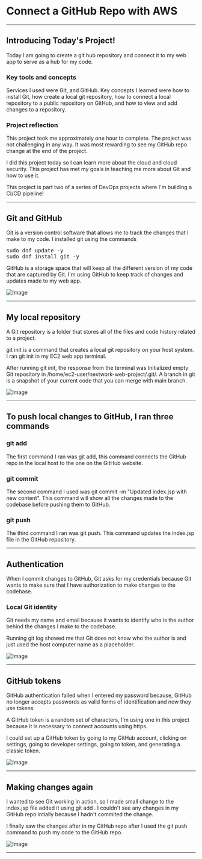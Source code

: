 
# Connect a GitHub Repo with AWS


---

## Introducing Today's Project!

Today I am going to create a git hub repository and connect it to my web app to serve as a hub for my code.

### Key tools and concepts

Services I used were Git, and GitHub. Key concepts I learned were how to install Git, how create a local git repository, how to connect a local repository to a public repository on GitHub, and how to view and add changes to a repository.

### Project reflection

This project took me approximately one hour to complete. The project was not challenging in any way. It was most rewarding to see my GitHub repo change at the end of the project.

I did this project today so I can learn more about the cloud and cloud security. This project has met my goals in teaching me more about Git and how to use it.

This project is part two of a series of DevOps projects where I'm building a CI/CD pipeline!

---

## Git and GitHub

Git is a version control software that allows me to track the changes that I make to my code. I installed git using the commands

<pre>
sudo dnf update -y
sudo dnf install git -y
</pre>



GitHub is a storage space that will keep all the different version of my code that are captured by Git. I'm using GitHub to keep track of changes and updates made to my web app.

![Image](http://learn.nextwork.org/intense_azure_festive_sow/uploads/aws-devops-github_efaadbf7)

---

## My local repository

A Git repository is a folder that stores all of the files and code history related to a project.

git init is a command that creates a local git repository on your host system. I ran git init in my EC2 web app terminal.

After running git init, the response from the terminal was Initialized empty Git repository in /home/ec2-user/nextwork-web-project/.git/.
A branch in git is a snapshot of your current code that you can merge with main branch.

![Image](http://learn.nextwork.org/intense_azure_festive_sow/uploads/aws-devops-github_7bf21bae)

---

## To push local changes to GitHub, I ran three commands

### git add

The first command I ran was git add, this command connects the GitHub repo in the local host to the one on the GitHub website.

### git commit

The second command I used was git commit -m "Updated index.jsp with new content". This command will show all the changes made to the codebase before pushing them to GitHub.

### git push

The third command I ran was git push. This command updates the index.jsp file in the GitHub repository.


---

## Authentication

When I commit changes to GitHub, Git asks for my credentials because Git wants to make sure that I have authorization to make changes to the codebase.

### Local Git identity

Git needs my name and email because it wants to identify who is the author behind the changes I make to the codebase.

Running git log showed me that Git does not know who the author is and just used the host computer name as a placeholder.

![Image](http://learn.nextwork.org/intense_azure_festive_sow/uploads/aws-devops-github_9a27ee3b)

---

## GitHub tokens

GitHub authentication failed when I entered my password because, GitHub no longer accepts passwords as valid forms of identification and now they use tokens.

A GitHub token is a random set of characters, I'm using one in this project because it is necessary to connect accounts using https.

I could set up a GitHub token by going to my GitHub account, clicking on settings, going to developer settings, going to token, and generating a classic token.

![Image](http://learn.nextwork.org/intense_azure_festive_sow/uploads/aws-devops-github_fa11169d)

---

## Making changes again

I wanted to see Git working in action, so I made small change to the index.jsp file added it using git add . I couldn't see any changes in my GitHub repo intially because I hadn't commited the change.

I finally saw the changes after in my GitHub repo after I used the git push command to push my code to the GitHub repo.

![Image](http://learn.nextwork.org/intense_azure_festive_sow/uploads/aws-devops-github_6becb2bc)

---
